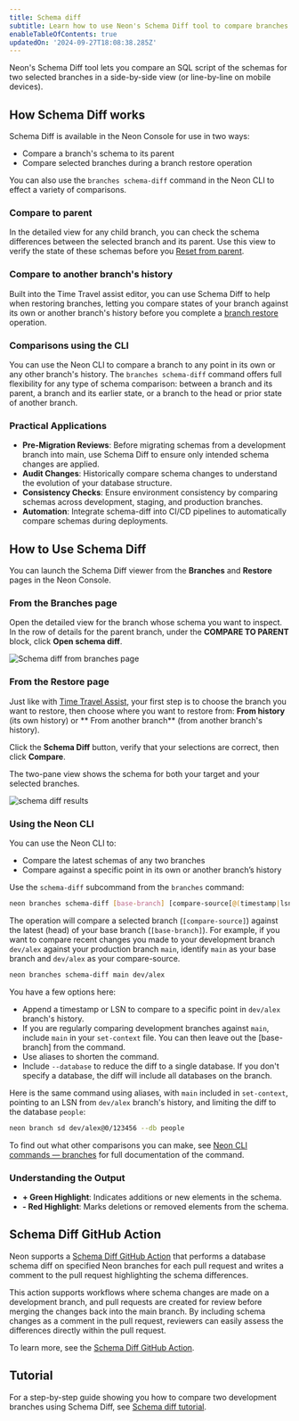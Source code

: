 ```yaml
---
title: Schema diff
subtitle: Learn how to use Neon's Schema Diff tool to compare branches of your database
enableTableOfContents: true
updatedOn: '2024-09-27T18:08:38.285Z'
---
```


Neon's Schema Diff tool lets you compare an SQL script of the schemas for two selected branches in a side-by-side view (or line-by-line on mobile devices).

## How Schema Diff works

Schema Diff is available in the Neon Console for use in two ways:

- Compare a branch's schema to its parent
- Compare selected branches during a branch restore operation

You can also use the `branches schema-diff` command in the Neon CLI to effect a variety of comparisons.

### Compare to parent

In the detailed view for any child branch, you can check the schema differences between the selected branch and its parent. Use this view to verify the state of these schemas before you [Reset from parent](/docs/guides/reset-from-parent).

### Compare to another branch's history

Built into the Time Travel assist editor, you can use Schema Diff to help when restoring branches, letting you compare states of your branch against its own or another branch's history before you complete a [branch restore](/docs/guides/branch-restore) operation.

### Comparisons using the CLI

You can use the Neon CLI to compare a branch to any point in its own or any other branch's history. The `branches schema-diff` command offers full flexibility for any type of schema comparison: between a branch and its parent, a branch and its earlier state, or a branch to the head or prior state of another branch.

### Practical Applications

- **Pre-Migration Reviews**: Before migrating schemas from a development branch into main, use Schema Diff to ensure only intended schema changes are applied.
- **Audit Changes**: Historically compare schema changes to understand the evolution of your database structure.
- **Consistency Checks**: Ensure environment consistency by comparing schemas across development, staging, and production branches.
- **Automation**: Integrate schema-diff into CI/CD pipelines to automatically compare schemas during deployments.

## How to Use Schema Diff

You can launch the Schema Diff viewer from the **Branches** and **Restore** pages in the Neon Console.

### From the Branches page

Open the detailed view for the branch whose schema you want to inspect. In the row of details for the parent branch, under the **COMPARE TO PARENT** block, click **Open schema diff**.

![Schema diff from branches page](/docs/guides/schema_diff_compare_parent.png)

### From the Restore page

Just like with [Time Travel Assist](/docs/guides/branch-restore#using-time-travel-assist), your first step is to choose the branch you want to restore, then choose where you want to restore from: **From history** (its own history) or ** From another branch** (from another branch's history).

Click the **Schema Diff** button, verify that your selections are correct, then click **Compare**.

The two-pane view shows the schema for both your target and your selected branches.

![schema diff results](/docs/guides/schema_diff_result.png)

### Using the Neon CLI

You can use the Neon CLI to:

- Compare the latest schemas of any two branches
- Compare against a specific point in its own or another branch’s history

Use the `schema-diff` subcommand from the `branches` command:

```bash
neon branches schema-diff [base-branch] [compare-source[@(timestamp|lsn)]]
```

The operation will compare a selected branch (`[compare-source]`) against the latest (head) of your base branch (`[base-branch]`). For example, if you want to compare recent changes you made to your development branch `dev/alex` against your production branch `main`, identify `main` as your base branch and `dev/alex` as your compare-source.

```bash
neon branches schema-diff main dev/alex
```

You have a few options here:

- Append a timestamp or LSN to compare to a specific point in `dev/alex` branch's history.
- If you are regularly comparing development branches against `main`, include `main` in your `set-context` file. You can then leave out the [base-branch] from the command.
- Use aliases to shorten the command.
- Include `--database` to reduce the diff to a single database. If you don't specify a database, the diff will include all databases on the branch.

Here is the same command using aliases, with `main` included in `set-context`, pointing to an LSN from `dev/alex` branch's history, and limiting the diff to the database `people`:

```bash
neon branch sd dev/alex@0/123456 --db people
```

To find out what other comparisons you can make, see [Neon CLI commands — branches](/docs/reference/cli-branches#schema-diff) for full documentation of the command.

### Understanding the Output

- **+ Green Highlight**: Indicates additions or new elements in the schema.
- **- Red Highlight**: Marks deletions or removed elements from the schema.

## Schema Diff GitHub Action

Neon supports a [Schema Diff GitHub Action](/docs/guides/branching-github-actions#schema-diff-action) that performs a database schema diff on specified Neon branches for each pull request and writes a comment to the pull request highlighting the schema differences. 

This action supports workflows where schema changes are made on a development branch, and pull requests are created for review before merging the changes back into the main branch. By including schema changes as a comment in the pull request, reviewers can easily assess the differences directly within the pull request.

To learn more, see the [Schema Diff GitHub Action](/docs/guides/branching-github-actions#schema-diff-action).

## Tutorial

For a step-by-step guide showing you how to compare two development branches using Schema Diff, see [Schema diff tutorial](/docs/guides/schema-diff-tutorial).

